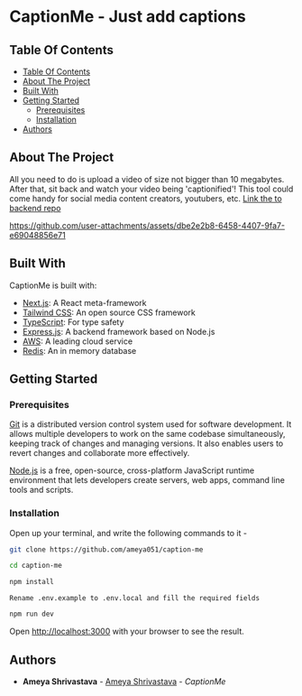 # CaptionMe - Just add captions

## Table Of Contents

- [Table Of Contents](#table-of-contents)
- [About The Project](#about-the-project)
- [Built With](#built-with)
- [Getting Started](#getting-started)
  - [Prerequisites](#prerequisites)
  - [Installation](#installation)
- [Authors](#authors)

## About The Project

All you need to do is upload a video of size not bigger than 10 megabytes. After that, sit back and watch your video being 'captionified'! This tool could come handy for social media content creators, youtubers, etc. [Link the to backend repo](https://github.com/ameya051/caption-me-api)


https://github.com/user-attachments/assets/dbe2e2b8-6458-4407-9fa7-e69048856e71



## Built With

CaptionMe is built with:

* [Next.js](https://nextjs.org): A React meta-framework
* [Tailwind CSS](https://tailwindcss.com): An open source CSS framework
* [TypeScript](https://www.typescriptlang.org): For type safety
* [Express.js](https://expressjs.com): A backend framework based on Node.js
* [AWS](https://aws.amazon.com): A leading cloud service
* [Redis](https://redis.io): An in memory database

## Getting Started

### Prerequisites

<a href="https://git-scm.com/downloads">Git</a> is a distributed version control system used for software development. It allows multiple developers to work on the same codebase simultaneously, keeping track of changes and managing versions. It also enables users to revert changes and collaborate more effectively.

<a href="https://nodejs.org/en">Node.js</a> is a free, open-source, cross-platform JavaScript runtime environment that lets developers create servers, web apps, command line tools and scripts.

### Installation

Open up your terminal, and write the following commands to it -

```bash
git clone https://github.com/ameya051/caption-me
```

```bash
cd caption-me
```

```bash
npm install
```

```Rename .env.example to .env.local and fill the required fields```

```bash
npm run dev
```

Open [http://localhost:3000](http://localhost:3000) with your browser to see the result.

## Authors

- **Ameya Shrivastava** - [Ameya Shrivastava](https://github.com/ameya051) - *CaptionMe*
